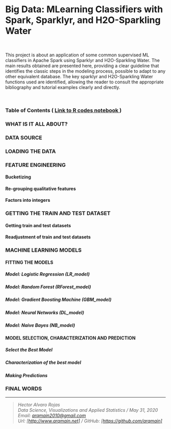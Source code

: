 # Big Data: MLearning Classifiers with Spark, Sparklyr, and H2O-Sparkling Water

<br>

This project is about an application of some common supervised ML classifiers in Apache Spark using Sparklyr and H2O-Sparkling Water. The main results obtained are presented here, providing a clear guideline that identifies the classic steps in the modeling process, possible to adapt to any other equivalent database. The key sparklyr and H2O-Sparkling Water functions used are identified, allowing the reader to consult the appropriate bibliography and tutorial examples clearly and directly.

<br>

### Table of Contents   (  [  Link to R codes notebook ]( https://www.arqmain.net/Researches/Researchs/BigData/Sparklyr_Sparkling_Water_H2O/MLearning_Classifiers_h2o/MLearning_Classifiers_Sparklyr_H2o.html))

### WHAT IS IT ALL ABOUT?
### DATA SOURCE
### LOADING THE DATA
### FEATURE ENGINEERING
#### Bucketizing
#### Re-grouping qualitative features
#### Factors into integers

### GETTING THE TRAIN AND TEST DATASET
#### Getting train and test datasets
#### Readjustment of train and test datasets

### MACHINE LEARNING MODELS
#### FITTING THE MODELS
##### Model: Logistic Regression (LR_model)
##### Model: Random Forest (RForest_model)
##### Model: Gradient Boosting Machine (GBM_model)
##### Model: Neural Networks (DL_model)
##### Model: Naive Bayes (NB_model)
#### MODEL SELECTION, CHARACTERIZATION AND PREDICTION
##### Select the Best Model
##### Characterization of the best model
##### Making Predictions

### FINAL WORDS


<hr>

><i>Hector Alvaro Rojas<br>
>Data Science, Visualizations and Applied Statistics / May 31, 2020<br>
>Email: <arqmain2010@gmail.com> <br>
>Url: [http://www.arqmain.net]   /   GitHub: [https://github.com/arqmain]</i>

